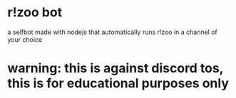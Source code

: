 # r!zoo bot
a selfbot made with nodejs that automatically runs r!zoo in a channel of your choice

# warning: this is against discord tos, this is for educational purposes only
